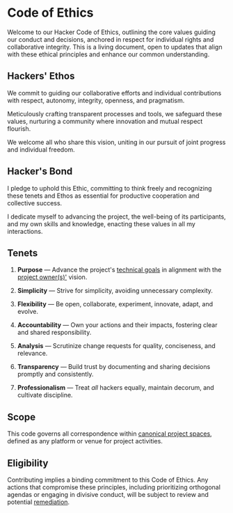 # Code of Ethics

Welcome to our Hacker Code of Ethics, outlining the core values guiding our conduct and decisions, anchored in respect for individual rights and collaborative integrity. This is a living document, open to updates that align with these ethical principles and enhance our common understanding.

## Hackers' Ethos

We commit to guiding our collaborative efforts and individual contributions with respect, autonomy, integrity, openness, and pragmatism.

Meticulously crafting transparent processes and tools, we safeguard these values, nurturing a community where innovation and mutual respect flourish.

We welcome all who share this vision, uniting in our pursuit of joint progress and individual freedom.

## Hacker's Bond

I pledge to uphold this Ethic, committing to think freely and recognizing these tenets and Ethos as essential for productive cooperation and collective success.

I dedicate myself to advancing the project, the well-being of its participants, and my own skills and knowledge, enacting these values in all my interactions.

## Tenets

1. **Purpose** —
   Advance the project's [technical goals][goals] in alignment with the [project owner(s)'][owners] vision.

2. **Simplicity** —
   Strive for simplicity, avoiding unnecessary complexity.

3. **Flexibility** —
   Be open, collaborate, experiment, innovate, adapt, and evolve.

4. **Accountability** —
   Own your actions and their impacts, fostering clear and shared responsibility.

5. **Analysis** —
   Scrutinize change requests for quality, conciseness, and relevance.

6. **Transparency** —
   Build trust by documenting and sharing decisions promptly and consistently.

7. **Professionalism** —
   Treat _all_ hackers equally, maintain decorum, and cultivate discipline.

## Scope

This code governs all correspondence within [canonical project spaces][canon], defined as any platform or venue for project activities.

## Eligibility

Contributing implies a binding commitment to this Code of Ethics. Any actions that compromise these principles, including prioritizing orthogonal agendas or engaging in divisive conduct, will be subject to review and potential [remediation](./docs/remediation.md).

[canon]: ./docs/spaces.md
[owners]: ./docs/CODEOWNERS
[goals]: ./docs/goals.md
